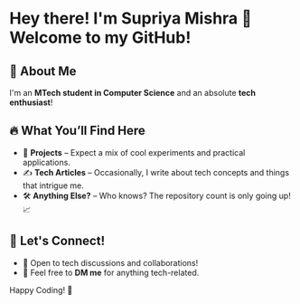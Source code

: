 # Hey there! I'm Supriya Mishra 👋 Welcome to my GitHub!

## 🚀 About Me
I'm an **MTech student in Computer Science** and an absolute **tech enthusiast**! 

## 🔥 What You’ll Find Here
- 📂 **Projects** – Expect a mix of cool experiments and practical applications.
- ✍️ **Tech Articles** – Occasionally, I write about tech concepts and things that intrigue me.
- 🛠️ **Anything Else?** – Who knows? The repository count is only going up! 📈

## 🌱 Let's Connect!
- 💬 Open to tech discussions and collaborations!
- 📩 Feel free to **DM me** for anything tech-related.


Happy Coding! 🚀


